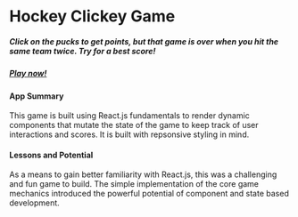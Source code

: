 # Hockey Clickey Game

##### Click on the pucks to get points, but that game is over when you hit the same team twice. Try for a best score!

##### [Play now!](https://futurethang.github.io/Hockey-Clicky/)

#### App Summary

This game is built using React.js fundamentals to render dynamic components that mutate the state of the game to keep track of user interactions and scores. It is built with repsonsive styling in mind.

#### Lessons and Potential

As a means to gain better familiarity with React.js, this was a challenging and fun game to build. The simple implementation of the core game mechanics introduced the powerful potential of component and state based development. 
